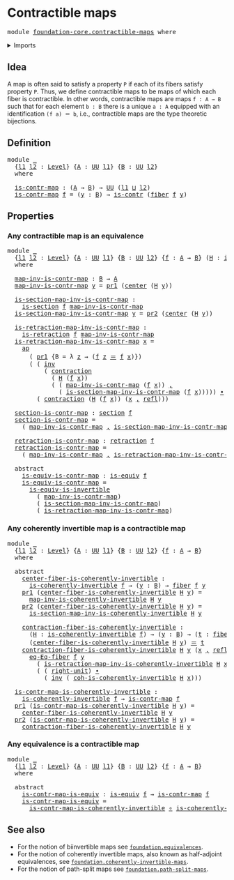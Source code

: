 # Contractible maps

<pre class="Agda"><a id="30" class="Keyword">module</a> <a id="37" href="foundation-core.contractible-maps.html" class="Module">foundation-core.contractible-maps</a> <a id="71" class="Keyword">where</a>
</pre>
<details><summary>Imports</summary>

<pre class="Agda"><a id="127" class="Keyword">open</a> <a id="132" class="Keyword">import</a> <a id="139" href="foundation.action-on-identifications-functions.html" class="Module">foundation.action-on-identifications-functions</a>
<a id="186" class="Keyword">open</a> <a id="191" class="Keyword">import</a> <a id="198" href="foundation.dependent-pair-types.html" class="Module">foundation.dependent-pair-types</a>
<a id="230" class="Keyword">open</a> <a id="235" class="Keyword">import</a> <a id="242" href="foundation.universe-levels.html" class="Module">foundation.universe-levels</a>

<a id="270" class="Keyword">open</a> <a id="275" class="Keyword">import</a> <a id="282" href="foundation-core.coherently-invertible-maps.html" class="Module">foundation-core.coherently-invertible-maps</a>
<a id="325" class="Keyword">open</a> <a id="330" class="Keyword">import</a> <a id="337" href="foundation-core.contractible-types.html" class="Module">foundation-core.contractible-types</a>
<a id="372" class="Keyword">open</a> <a id="377" class="Keyword">import</a> <a id="384" href="foundation-core.equivalences.html" class="Module">foundation-core.equivalences</a>
<a id="413" class="Keyword">open</a> <a id="418" class="Keyword">import</a> <a id="425" href="foundation-core.fibers-of-maps.html" class="Module">foundation-core.fibers-of-maps</a>
<a id="456" class="Keyword">open</a> <a id="461" class="Keyword">import</a> <a id="468" href="foundation-core.function-types.html" class="Module">foundation-core.function-types</a>
<a id="499" class="Keyword">open</a> <a id="504" class="Keyword">import</a> <a id="511" href="foundation-core.homotopies.html" class="Module">foundation-core.homotopies</a>
<a id="538" class="Keyword">open</a> <a id="543" class="Keyword">import</a> <a id="550" href="foundation-core.identity-types.html" class="Module">foundation-core.identity-types</a>
<a id="581" class="Keyword">open</a> <a id="586" class="Keyword">import</a> <a id="593" href="foundation-core.retractions.html" class="Module">foundation-core.retractions</a>
<a id="621" class="Keyword">open</a> <a id="626" class="Keyword">import</a> <a id="633" href="foundation-core.sections.html" class="Module">foundation-core.sections</a>
</pre>
</details>

## Idea

A map is often said to satisfy a property `P` if each of its fibers satisfy
property `P`. Thus, we define contractible maps to be maps of which each fiber
is contractible. In other words, contractible maps are maps `f : A → B` such
that for each element `b : B` there is a unique `a : A` equipped with an
identification `(f a) ＝ b`, i.e., contractible maps are the type theoretic
bijections.

## Definition

<pre class="Agda"><a id="1100" class="Keyword">module</a> <a id="1107" href="foundation-core.contractible-maps.html#1107" class="Module">_</a>
  <a id="1111" class="Symbol">{</a><a id="1112" href="foundation-core.contractible-maps.html#1112" class="Bound">l1</a> <a id="1115" href="foundation-core.contractible-maps.html#1115" class="Bound">l2</a> <a id="1118" class="Symbol">:</a> <a id="1120" href="Agda.Primitive.html#742" class="Postulate">Level</a><a id="1125" class="Symbol">}</a> <a id="1127" class="Symbol">{</a><a id="1128" href="foundation-core.contractible-maps.html#1128" class="Bound">A</a> <a id="1130" class="Symbol">:</a> <a id="1132" href="Agda.Primitive.html#388" class="Primitive">UU</a> <a id="1135" href="foundation-core.contractible-maps.html#1112" class="Bound">l1</a><a id="1137" class="Symbol">}</a> <a id="1139" class="Symbol">{</a><a id="1140" href="foundation-core.contractible-maps.html#1140" class="Bound">B</a> <a id="1142" class="Symbol">:</a> <a id="1144" href="Agda.Primitive.html#388" class="Primitive">UU</a> <a id="1147" href="foundation-core.contractible-maps.html#1115" class="Bound">l2</a><a id="1149" class="Symbol">}</a>
  <a id="1153" class="Keyword">where</a>

  <a id="1162" href="foundation-core.contractible-maps.html#1162" class="Function">is-contr-map</a> <a id="1175" class="Symbol">:</a> <a id="1177" class="Symbol">(</a><a id="1178" href="foundation-core.contractible-maps.html#1128" class="Bound">A</a> <a id="1180" class="Symbol">→</a> <a id="1182" href="foundation-core.contractible-maps.html#1140" class="Bound">B</a><a id="1183" class="Symbol">)</a> <a id="1185" class="Symbol">→</a> <a id="1187" href="Agda.Primitive.html#388" class="Primitive">UU</a> <a id="1190" class="Symbol">(</a><a id="1191" href="foundation-core.contractible-maps.html#1112" class="Bound">l1</a> <a id="1194" href="Agda.Primitive.html#961" class="Primitive Operator">⊔</a> <a id="1196" href="foundation-core.contractible-maps.html#1115" class="Bound">l2</a><a id="1198" class="Symbol">)</a>
  <a id="1202" href="foundation-core.contractible-maps.html#1162" class="Function">is-contr-map</a> <a id="1215" href="foundation-core.contractible-maps.html#1215" class="Bound">f</a> <a id="1217" class="Symbol">=</a> <a id="1219" class="Symbol">(</a><a id="1220" href="foundation-core.contractible-maps.html#1220" class="Bound">y</a> <a id="1222" class="Symbol">:</a> <a id="1224" href="foundation-core.contractible-maps.html#1140" class="Bound">B</a><a id="1225" class="Symbol">)</a> <a id="1227" class="Symbol">→</a> <a id="1229" href="foundation-core.contractible-types.html#894" class="Function">is-contr</a> <a id="1238" class="Symbol">(</a><a id="1239" href="foundation-core.fibers-of-maps.html#938" class="Function">fiber</a> <a id="1245" href="foundation-core.contractible-maps.html#1215" class="Bound">f</a> <a id="1247" href="foundation-core.contractible-maps.html#1220" class="Bound">y</a><a id="1248" class="Symbol">)</a>
</pre>
## Properties

### Any contractible map is an equivalence

<pre class="Agda"><a id="1322" class="Keyword">module</a> <a id="1329" href="foundation-core.contractible-maps.html#1329" class="Module">_</a>
  <a id="1333" class="Symbol">{</a><a id="1334" href="foundation-core.contractible-maps.html#1334" class="Bound">l1</a> <a id="1337" href="foundation-core.contractible-maps.html#1337" class="Bound">l2</a> <a id="1340" class="Symbol">:</a> <a id="1342" href="Agda.Primitive.html#742" class="Postulate">Level</a><a id="1347" class="Symbol">}</a> <a id="1349" class="Symbol">{</a><a id="1350" href="foundation-core.contractible-maps.html#1350" class="Bound">A</a> <a id="1352" class="Symbol">:</a> <a id="1354" href="Agda.Primitive.html#388" class="Primitive">UU</a> <a id="1357" href="foundation-core.contractible-maps.html#1334" class="Bound">l1</a><a id="1359" class="Symbol">}</a> <a id="1361" class="Symbol">{</a><a id="1362" href="foundation-core.contractible-maps.html#1362" class="Bound">B</a> <a id="1364" class="Symbol">:</a> <a id="1366" href="Agda.Primitive.html#388" class="Primitive">UU</a> <a id="1369" href="foundation-core.contractible-maps.html#1337" class="Bound">l2</a><a id="1371" class="Symbol">}</a> <a id="1373" class="Symbol">{</a><a id="1374" href="foundation-core.contractible-maps.html#1374" class="Bound">f</a> <a id="1376" class="Symbol">:</a> <a id="1378" href="foundation-core.contractible-maps.html#1350" class="Bound">A</a> <a id="1380" class="Symbol">→</a> <a id="1382" href="foundation-core.contractible-maps.html#1362" class="Bound">B</a><a id="1383" class="Symbol">}</a> <a id="1385" class="Symbol">(</a><a id="1386" href="foundation-core.contractible-maps.html#1386" class="Bound">H</a> <a id="1388" class="Symbol">:</a> <a id="1390" href="foundation-core.contractible-maps.html#1162" class="Function">is-contr-map</a> <a id="1403" href="foundation-core.contractible-maps.html#1374" class="Bound">f</a><a id="1404" class="Symbol">)</a>
  <a id="1408" class="Keyword">where</a>

  <a id="1417" href="foundation-core.contractible-maps.html#1417" class="Function">map-inv-is-contr-map</a> <a id="1438" class="Symbol">:</a> <a id="1440" href="foundation-core.contractible-maps.html#1362" class="Bound">B</a> <a id="1442" class="Symbol">→</a> <a id="1444" href="foundation-core.contractible-maps.html#1350" class="Bound">A</a>
  <a id="1448" href="foundation-core.contractible-maps.html#1417" class="Function">map-inv-is-contr-map</a> <a id="1469" href="foundation-core.contractible-maps.html#1469" class="Bound">y</a> <a id="1471" class="Symbol">=</a> <a id="1473" href="foundation.dependent-pair-types.html#681" class="Field">pr1</a> <a id="1477" class="Symbol">(</a><a id="1478" href="foundation-core.contractible-types.html#986" class="Function">center</a> <a id="1485" class="Symbol">(</a><a id="1486" href="foundation-core.contractible-maps.html#1386" class="Bound">H</a> <a id="1488" href="foundation-core.contractible-maps.html#1469" class="Bound">y</a><a id="1489" class="Symbol">))</a>

  <a id="1495" href="foundation-core.contractible-maps.html#1495" class="Function">is-section-map-inv-is-contr-map</a> <a id="1527" class="Symbol">:</a>
    <a id="1533" href="foundation-core.sections.html#1194" class="Function">is-section</a> <a id="1544" href="foundation-core.contractible-maps.html#1374" class="Bound">f</a> <a id="1546" href="foundation-core.contractible-maps.html#1417" class="Function">map-inv-is-contr-map</a>
  <a id="1569" href="foundation-core.contractible-maps.html#1495" class="Function">is-section-map-inv-is-contr-map</a> <a id="1601" href="foundation-core.contractible-maps.html#1601" class="Bound">y</a> <a id="1603" class="Symbol">=</a> <a id="1605" href="foundation.dependent-pair-types.html#693" class="Field">pr2</a> <a id="1609" class="Symbol">(</a><a id="1610" href="foundation-core.contractible-types.html#986" class="Function">center</a> <a id="1617" class="Symbol">(</a><a id="1618" href="foundation-core.contractible-maps.html#1386" class="Bound">H</a> <a id="1620" href="foundation-core.contractible-maps.html#1601" class="Bound">y</a><a id="1621" class="Symbol">))</a>

  <a id="1627" href="foundation-core.contractible-maps.html#1627" class="Function">is-retraction-map-inv-is-contr-map</a> <a id="1662" class="Symbol">:</a>
    <a id="1668" href="foundation-core.retractions.html#790" class="Function">is-retraction</a> <a id="1682" href="foundation-core.contractible-maps.html#1374" class="Bound">f</a> <a id="1684" href="foundation-core.contractible-maps.html#1417" class="Function">map-inv-is-contr-map</a>
  <a id="1707" href="foundation-core.contractible-maps.html#1627" class="Function">is-retraction-map-inv-is-contr-map</a> <a id="1742" href="foundation-core.contractible-maps.html#1742" class="Bound">x</a> <a id="1744" class="Symbol">=</a>
    <a id="1750" href="foundation.action-on-identifications-functions.html#730" class="Function">ap</a>
      <a id="1759" class="Symbol">(</a> <a id="1761" href="foundation.dependent-pair-types.html#681" class="Field">pr1</a> <a id="1765" class="Symbol">{</a><a id="1766" class="Argument">B</a> <a id="1768" class="Symbol">=</a> <a id="1770" class="Symbol">λ</a> <a id="1772" href="foundation-core.contractible-maps.html#1772" class="Bound">z</a> <a id="1774" class="Symbol">→</a> <a id="1776" class="Symbol">(</a><a id="1777" href="foundation-core.contractible-maps.html#1374" class="Bound">f</a> <a id="1779" href="foundation-core.contractible-maps.html#1772" class="Bound">z</a> <a id="1781" href="foundation-core.identity-types.html#2713" class="Function Operator">＝</a> <a id="1783" href="foundation-core.contractible-maps.html#1374" class="Bound">f</a> <a id="1785" href="foundation-core.contractible-maps.html#1742" class="Bound">x</a><a id="1786" class="Symbol">)})</a>
      <a id="1796" class="Symbol">(</a> <a id="1798" class="Symbol">(</a> <a id="1800" href="foundation-core.identity-types.html#6168" class="Function">inv</a>
          <a id="1814" class="Symbol">(</a> <a id="1816" href="foundation-core.contractible-types.html#1324" class="Function">contraction</a>
            <a id="1840" class="Symbol">(</a> <a id="1842" href="foundation-core.contractible-maps.html#1386" class="Bound">H</a> <a id="1844" class="Symbol">(</a><a id="1845" href="foundation-core.contractible-maps.html#1374" class="Bound">f</a> <a id="1847" href="foundation-core.contractible-maps.html#1742" class="Bound">x</a><a id="1848" class="Symbol">))</a>
            <a id="1863" class="Symbol">(</a> <a id="1865" class="Symbol">(</a> <a id="1867" href="foundation-core.contractible-maps.html#1417" class="Function">map-inv-is-contr-map</a> <a id="1888" class="Symbol">(</a><a id="1889" href="foundation-core.contractible-maps.html#1374" class="Bound">f</a> <a id="1891" href="foundation-core.contractible-maps.html#1742" class="Bound">x</a><a id="1892" class="Symbol">))</a> <a id="1895" href="foundation.dependent-pair-types.html#787" class="InductiveConstructor Operator">,</a>
              <a id="1911" class="Symbol">(</a> <a id="1913" href="foundation-core.contractible-maps.html#1495" class="Function">is-section-map-inv-is-contr-map</a> <a id="1945" class="Symbol">(</a><a id="1946" href="foundation-core.contractible-maps.html#1374" class="Bound">f</a> <a id="1948" href="foundation-core.contractible-maps.html#1742" class="Bound">x</a><a id="1949" class="Symbol">)))))</a> <a id="1955" href="foundation-core.identity-types.html#5864" class="Function Operator">∙</a>
        <a id="1965" class="Symbol">(</a> <a id="1967" href="foundation-core.contractible-types.html#1324" class="Function">contraction</a> <a id="1979" class="Symbol">(</a><a id="1980" href="foundation-core.contractible-maps.html#1386" class="Bound">H</a> <a id="1982" class="Symbol">(</a><a id="1983" href="foundation-core.contractible-maps.html#1374" class="Bound">f</a> <a id="1985" href="foundation-core.contractible-maps.html#1742" class="Bound">x</a><a id="1986" class="Symbol">))</a> <a id="1989" class="Symbol">(</a><a id="1990" href="foundation-core.contractible-maps.html#1742" class="Bound">x</a> <a id="1992" href="foundation.dependent-pair-types.html#787" class="InductiveConstructor Operator">,</a> <a id="1994" href="foundation-core.identity-types.html#2682" class="InductiveConstructor">refl</a><a id="1998" class="Symbol">)))</a>

  <a id="2005" href="foundation-core.contractible-maps.html#2005" class="Function">section-is-contr-map</a> <a id="2026" class="Symbol">:</a> <a id="2028" href="foundation-core.sections.html#1373" class="Function">section</a> <a id="2036" href="foundation-core.contractible-maps.html#1374" class="Bound">f</a>
  <a id="2040" href="foundation-core.contractible-maps.html#2005" class="Function">section-is-contr-map</a> <a id="2061" class="Symbol">=</a>
    <a id="2067" class="Symbol">(</a> <a id="2069" href="foundation-core.contractible-maps.html#1417" class="Function">map-inv-is-contr-map</a> <a id="2090" href="foundation.dependent-pair-types.html#787" class="InductiveConstructor Operator">,</a> <a id="2092" href="foundation-core.contractible-maps.html#1495" class="Function">is-section-map-inv-is-contr-map</a><a id="2123" class="Symbol">)</a>

  <a id="2128" href="foundation-core.contractible-maps.html#2128" class="Function">retraction-is-contr-map</a> <a id="2152" class="Symbol">:</a> <a id="2154" href="foundation-core.retractions.html#874" class="Function">retraction</a> <a id="2165" href="foundation-core.contractible-maps.html#1374" class="Bound">f</a>
  <a id="2169" href="foundation-core.contractible-maps.html#2128" class="Function">retraction-is-contr-map</a> <a id="2193" class="Symbol">=</a>
    <a id="2199" class="Symbol">(</a> <a id="2201" href="foundation-core.contractible-maps.html#1417" class="Function">map-inv-is-contr-map</a> <a id="2222" href="foundation.dependent-pair-types.html#787" class="InductiveConstructor Operator">,</a> <a id="2224" href="foundation-core.contractible-maps.html#1627" class="Function">is-retraction-map-inv-is-contr-map</a><a id="2258" class="Symbol">)</a>

  <a id="2263" class="Keyword">abstract</a>
    <a id="2276" href="foundation-core.contractible-maps.html#2276" class="Function">is-equiv-is-contr-map</a> <a id="2298" class="Symbol">:</a> <a id="2300" href="foundation-core.equivalences.html#1532" class="Function">is-equiv</a> <a id="2309" href="foundation-core.contractible-maps.html#1374" class="Bound">f</a>
    <a id="2315" href="foundation-core.contractible-maps.html#2276" class="Function">is-equiv-is-contr-map</a> <a id="2337" class="Symbol">=</a>
      <a id="2345" href="foundation-core.equivalences.html#4851" class="Function">is-equiv-is-invertible</a>
        <a id="2376" class="Symbol">(</a> <a id="2378" href="foundation-core.contractible-maps.html#1417" class="Function">map-inv-is-contr-map</a><a id="2398" class="Symbol">)</a>
        <a id="2408" class="Symbol">(</a> <a id="2410" href="foundation-core.contractible-maps.html#1495" class="Function">is-section-map-inv-is-contr-map</a><a id="2441" class="Symbol">)</a>
        <a id="2451" class="Symbol">(</a> <a id="2453" href="foundation-core.contractible-maps.html#1627" class="Function">is-retraction-map-inv-is-contr-map</a><a id="2487" class="Symbol">)</a>
</pre>
### Any coherently invertible map is a contractible map

<pre class="Agda"><a id="2559" class="Keyword">module</a> <a id="2566" href="foundation-core.contractible-maps.html#2566" class="Module">_</a>
  <a id="2570" class="Symbol">{</a><a id="2571" href="foundation-core.contractible-maps.html#2571" class="Bound">l1</a> <a id="2574" href="foundation-core.contractible-maps.html#2574" class="Bound">l2</a> <a id="2577" class="Symbol">:</a> <a id="2579" href="Agda.Primitive.html#742" class="Postulate">Level</a><a id="2584" class="Symbol">}</a> <a id="2586" class="Symbol">{</a><a id="2587" href="foundation-core.contractible-maps.html#2587" class="Bound">A</a> <a id="2589" class="Symbol">:</a> <a id="2591" href="Agda.Primitive.html#388" class="Primitive">UU</a> <a id="2594" href="foundation-core.contractible-maps.html#2571" class="Bound">l1</a><a id="2596" class="Symbol">}</a> <a id="2598" class="Symbol">{</a><a id="2599" href="foundation-core.contractible-maps.html#2599" class="Bound">B</a> <a id="2601" class="Symbol">:</a> <a id="2603" href="Agda.Primitive.html#388" class="Primitive">UU</a> <a id="2606" href="foundation-core.contractible-maps.html#2574" class="Bound">l2</a><a id="2608" class="Symbol">}</a> <a id="2610" class="Symbol">{</a><a id="2611" href="foundation-core.contractible-maps.html#2611" class="Bound">f</a> <a id="2613" class="Symbol">:</a> <a id="2615" href="foundation-core.contractible-maps.html#2587" class="Bound">A</a> <a id="2617" class="Symbol">→</a> <a id="2619" href="foundation-core.contractible-maps.html#2599" class="Bound">B</a><a id="2620" class="Symbol">}</a>
  <a id="2624" class="Keyword">where</a>

  <a id="2633" class="Keyword">abstract</a>
    <a id="2646" href="foundation-core.contractible-maps.html#2646" class="Function">center-fiber-is-coherently-invertible</a> <a id="2684" class="Symbol">:</a>
      <a id="2692" href="foundation-core.coherently-invertible-maps.html#3344" class="Function">is-coherently-invertible</a> <a id="2717" href="foundation-core.contractible-maps.html#2611" class="Bound">f</a> <a id="2719" class="Symbol">→</a> <a id="2721" class="Symbol">(</a><a id="2722" href="foundation-core.contractible-maps.html#2722" class="Bound">y</a> <a id="2724" class="Symbol">:</a> <a id="2726" href="foundation-core.contractible-maps.html#2599" class="Bound">B</a><a id="2727" class="Symbol">)</a> <a id="2729" class="Symbol">→</a> <a id="2731" href="foundation-core.fibers-of-maps.html#938" class="Function">fiber</a> <a id="2737" href="foundation-core.contractible-maps.html#2611" class="Bound">f</a> <a id="2739" href="foundation-core.contractible-maps.html#2722" class="Bound">y</a>
    <a id="2745" href="foundation.dependent-pair-types.html#681" class="Field">pr1</a> <a id="2749" class="Symbol">(</a><a id="2750" href="foundation-core.contractible-maps.html#2646" class="Function">center-fiber-is-coherently-invertible</a> <a id="2788" href="foundation-core.contractible-maps.html#2788" class="Bound">H</a> <a id="2790" href="foundation-core.contractible-maps.html#2790" class="Bound">y</a><a id="2791" class="Symbol">)</a> <a id="2793" class="Symbol">=</a>
      <a id="2801" href="foundation-core.coherently-invertible-maps.html#3702" class="Function">map-inv-is-coherently-invertible</a> <a id="2834" href="foundation-core.contractible-maps.html#2788" class="Bound">H</a> <a id="2836" href="foundation-core.contractible-maps.html#2790" class="Bound">y</a>
    <a id="2842" href="foundation.dependent-pair-types.html#693" class="Field">pr2</a> <a id="2846" class="Symbol">(</a><a id="2847" href="foundation-core.contractible-maps.html#2646" class="Function">center-fiber-is-coherently-invertible</a> <a id="2885" href="foundation-core.contractible-maps.html#2885" class="Bound">H</a> <a id="2887" href="foundation-core.contractible-maps.html#2887" class="Bound">y</a><a id="2888" class="Symbol">)</a> <a id="2890" class="Symbol">=</a>
      <a id="2898" href="foundation-core.coherently-invertible-maps.html#3789" class="Function">is-section-map-inv-is-coherently-invertible</a> <a id="2942" href="foundation-core.contractible-maps.html#2885" class="Bound">H</a> <a id="2944" href="foundation-core.contractible-maps.html#2887" class="Bound">y</a>

    <a id="2951" href="foundation-core.contractible-maps.html#2951" class="Function">contraction-fiber-is-coherently-invertible</a> <a id="2994" class="Symbol">:</a>
      <a id="3002" class="Symbol">(</a><a id="3003" href="foundation-core.contractible-maps.html#3003" class="Bound">H</a> <a id="3005" class="Symbol">:</a> <a id="3007" href="foundation-core.coherently-invertible-maps.html#3344" class="Function">is-coherently-invertible</a> <a id="3032" href="foundation-core.contractible-maps.html#2611" class="Bound">f</a><a id="3033" class="Symbol">)</a> <a id="3035" class="Symbol">→</a> <a id="3037" class="Symbol">(</a><a id="3038" href="foundation-core.contractible-maps.html#3038" class="Bound">y</a> <a id="3040" class="Symbol">:</a> <a id="3042" href="foundation-core.contractible-maps.html#2599" class="Bound">B</a><a id="3043" class="Symbol">)</a> <a id="3045" class="Symbol">→</a> <a id="3047" class="Symbol">(</a><a id="3048" href="foundation-core.contractible-maps.html#3048" class="Bound">t</a> <a id="3050" class="Symbol">:</a> <a id="3052" href="foundation-core.fibers-of-maps.html#938" class="Function">fiber</a> <a id="3058" href="foundation-core.contractible-maps.html#2611" class="Bound">f</a> <a id="3060" href="foundation-core.contractible-maps.html#3038" class="Bound">y</a><a id="3061" class="Symbol">)</a> <a id="3063" class="Symbol">→</a>
      <a id="3071" class="Symbol">(</a><a id="3072" href="foundation-core.contractible-maps.html#2646" class="Function">center-fiber-is-coherently-invertible</a> <a id="3110" href="foundation-core.contractible-maps.html#3003" class="Bound">H</a> <a id="3112" href="foundation-core.contractible-maps.html#3038" class="Bound">y</a><a id="3113" class="Symbol">)</a> <a id="3115" href="foundation-core.identity-types.html#2713" class="Function Operator">＝</a> <a id="3117" href="foundation-core.contractible-maps.html#3048" class="Bound">t</a>
    <a id="3123" href="foundation-core.contractible-maps.html#2951" class="Function">contraction-fiber-is-coherently-invertible</a> <a id="3166" href="foundation-core.contractible-maps.html#3166" class="Bound">H</a> <a id="3168" href="foundation-core.contractible-maps.html#3168" class="Bound">y</a> <a id="3170" class="Symbol">(</a><a id="3171" href="foundation-core.contractible-maps.html#3171" class="Bound">x</a> <a id="3173" href="foundation.dependent-pair-types.html#787" class="InductiveConstructor Operator">,</a> <a id="3175" href="foundation-core.identity-types.html#2682" class="InductiveConstructor">refl</a><a id="3179" class="Symbol">)</a> <a id="3181" class="Symbol">=</a>
      <a id="3189" href="foundation-core.fibers-of-maps.html#1941" class="Function">eq-Eq-fiber</a> <a id="3201" href="foundation-core.contractible-maps.html#2611" class="Bound">f</a> <a id="3203" href="foundation-core.contractible-maps.html#3168" class="Bound">y</a>
        <a id="3213" class="Symbol">(</a> <a id="3215" href="foundation-core.coherently-invertible-maps.html#3948" class="Function">is-retraction-map-inv-is-coherently-invertible</a> <a id="3262" href="foundation-core.contractible-maps.html#3166" class="Bound">H</a> <a id="3264" href="foundation-core.contractible-maps.html#3171" class="Bound">x</a><a id="3265" class="Symbol">)</a>
        <a id="3275" class="Symbol">(</a> <a id="3277" class="Symbol">(</a> <a id="3279" href="foundation-core.identity-types.html#8258" class="Function">right-unit</a><a id="3289" class="Symbol">)</a> <a id="3291" href="foundation-core.identity-types.html#5864" class="Function Operator">∙</a>
          <a id="3303" class="Symbol">(</a> <a id="3305" href="foundation-core.identity-types.html#6168" class="Function">inv</a> <a id="3309" class="Symbol">(</a> <a id="3311" href="foundation-core.coherently-invertible-maps.html#4122" class="Function">coh-is-coherently-invertible</a> <a id="3340" href="foundation-core.contractible-maps.html#3166" class="Bound">H</a> <a id="3342" href="foundation-core.contractible-maps.html#3171" class="Bound">x</a><a id="3343" class="Symbol">)))</a>

  <a id="3350" href="foundation-core.contractible-maps.html#3350" class="Function">is-contr-map-is-coherently-invertible</a> <a id="3388" class="Symbol">:</a>
    <a id="3394" href="foundation-core.coherently-invertible-maps.html#3344" class="Function">is-coherently-invertible</a> <a id="3419" href="foundation-core.contractible-maps.html#2611" class="Bound">f</a> <a id="3421" class="Symbol">→</a> <a id="3423" href="foundation-core.contractible-maps.html#1162" class="Function">is-contr-map</a> <a id="3436" href="foundation-core.contractible-maps.html#2611" class="Bound">f</a>
  <a id="3440" href="foundation.dependent-pair-types.html#681" class="Field">pr1</a> <a id="3444" class="Symbol">(</a><a id="3445" href="foundation-core.contractible-maps.html#3350" class="Function">is-contr-map-is-coherently-invertible</a> <a id="3483" href="foundation-core.contractible-maps.html#3483" class="Bound">H</a> <a id="3485" href="foundation-core.contractible-maps.html#3485" class="Bound">y</a><a id="3486" class="Symbol">)</a> <a id="3488" class="Symbol">=</a>
    <a id="3494" href="foundation-core.contractible-maps.html#2646" class="Function">center-fiber-is-coherently-invertible</a> <a id="3532" href="foundation-core.contractible-maps.html#3483" class="Bound">H</a> <a id="3534" href="foundation-core.contractible-maps.html#3485" class="Bound">y</a>
  <a id="3538" href="foundation.dependent-pair-types.html#693" class="Field">pr2</a> <a id="3542" class="Symbol">(</a><a id="3543" href="foundation-core.contractible-maps.html#3350" class="Function">is-contr-map-is-coherently-invertible</a> <a id="3581" href="foundation-core.contractible-maps.html#3581" class="Bound">H</a> <a id="3583" href="foundation-core.contractible-maps.html#3583" class="Bound">y</a><a id="3584" class="Symbol">)</a> <a id="3586" class="Symbol">=</a>
    <a id="3592" href="foundation-core.contractible-maps.html#2951" class="Function">contraction-fiber-is-coherently-invertible</a> <a id="3635" href="foundation-core.contractible-maps.html#3581" class="Bound">H</a> <a id="3637" href="foundation-core.contractible-maps.html#3583" class="Bound">y</a>
</pre>
### Any equivalence is a contractible map

<pre class="Agda"><a id="3695" class="Keyword">module</a> <a id="3702" href="foundation-core.contractible-maps.html#3702" class="Module">_</a>
  <a id="3706" class="Symbol">{</a><a id="3707" href="foundation-core.contractible-maps.html#3707" class="Bound">l1</a> <a id="3710" href="foundation-core.contractible-maps.html#3710" class="Bound">l2</a> <a id="3713" class="Symbol">:</a> <a id="3715" href="Agda.Primitive.html#742" class="Postulate">Level</a><a id="3720" class="Symbol">}</a> <a id="3722" class="Symbol">{</a><a id="3723" href="foundation-core.contractible-maps.html#3723" class="Bound">A</a> <a id="3725" class="Symbol">:</a> <a id="3727" href="Agda.Primitive.html#388" class="Primitive">UU</a> <a id="3730" href="foundation-core.contractible-maps.html#3707" class="Bound">l1</a><a id="3732" class="Symbol">}</a> <a id="3734" class="Symbol">{</a><a id="3735" href="foundation-core.contractible-maps.html#3735" class="Bound">B</a> <a id="3737" class="Symbol">:</a> <a id="3739" href="Agda.Primitive.html#388" class="Primitive">UU</a> <a id="3742" href="foundation-core.contractible-maps.html#3710" class="Bound">l2</a><a id="3744" class="Symbol">}</a> <a id="3746" class="Symbol">{</a><a id="3747" href="foundation-core.contractible-maps.html#3747" class="Bound">f</a> <a id="3749" class="Symbol">:</a> <a id="3751" href="foundation-core.contractible-maps.html#3723" class="Bound">A</a> <a id="3753" class="Symbol">→</a> <a id="3755" href="foundation-core.contractible-maps.html#3735" class="Bound">B</a><a id="3756" class="Symbol">}</a>
  <a id="3760" class="Keyword">where</a>

  <a id="3769" class="Keyword">abstract</a>
    <a id="3782" href="foundation-core.contractible-maps.html#3782" class="Function">is-contr-map-is-equiv</a> <a id="3804" class="Symbol">:</a> <a id="3806" href="foundation-core.equivalences.html#1532" class="Function">is-equiv</a> <a id="3815" href="foundation-core.contractible-maps.html#3747" class="Bound">f</a> <a id="3817" class="Symbol">→</a> <a id="3819" href="foundation-core.contractible-maps.html#1162" class="Function">is-contr-map</a> <a id="3832" href="foundation-core.contractible-maps.html#3747" class="Bound">f</a>
    <a id="3838" href="foundation-core.contractible-maps.html#3782" class="Function">is-contr-map-is-equiv</a> <a id="3860" class="Symbol">=</a>
      <a id="3868" href="foundation-core.contractible-maps.html#3350" class="Function">is-contr-map-is-coherently-invertible</a> <a id="3906" href="foundation-core.function-types.html#455" class="Function Operator">∘</a> <a id="3908" href="foundation-core.equivalences.html#6384" class="Function">is-coherently-invertible-is-equiv</a>
</pre>
## See also

- For the notion of biinvertible maps see
  [`foundation.equivalences`](foundation.equivalences.md).
- For the notion of coherently invertible maps, also known as half-adjoint
  equivalences, see
  [`foundation.coherently-invertible-maps`](foundation.coherently-invertible-maps.md).
- For the notion of path-split maps see
  [`foundation.path-split-maps`](foundation.path-split-maps.md).
